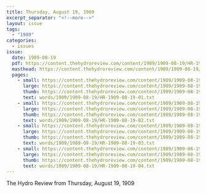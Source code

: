 ```yaml
---
title: Thursday, August 19, 1909
excerpt_separator: "<!--more-->"
layout: issue
tags:
  - "1909"
categories:
  - issues
issue:
  date: 1909-08-19
  pdf: https://content.thehydroreview.com/content/1909/1909-08-19/HR-1909-08-19.pdf
  masthead: https://content.thehydroreview.com/content/1909/1909-08-19/masthead/HR-1909-08-19.jpg
  pages:
    - small: https://content.thehydroreview.com/content/1909/1909-08-19/small/HR-1909-08-19-01.jpg
      large: https://content.thehydroreview.com/content/1909/1909-08-19/large/HR-1909-08-19-01.jpg
      thumb: https://content.thehydroreview.com/content/1909/1909-08-19/thumbnails/HR-1909-08-19-01.jpg
      text: words/1909/1909-08-19/HR-1909-08-19-01.txt
    - small: https://content.thehydroreview.com/content/1909/1909-08-19/small/HR-1909-08-19-02.jpg
      large: https://content.thehydroreview.com/content/1909/1909-08-19/large/HR-1909-08-19-02.jpg
      thumb: https://content.thehydroreview.com/content/1909/1909-08-19/thumbnails/HR-1909-08-19-02.jpg
      text: words/1909/1909-08-19/HR-1909-08-19-02.txt
    - small: https://content.thehydroreview.com/content/1909/1909-08-19/small/HR-1909-08-19-03.jpg
      large: https://content.thehydroreview.com/content/1909/1909-08-19/large/HR-1909-08-19-03.jpg
      thumb: https://content.thehydroreview.com/content/1909/1909-08-19/thumbnails/HR-1909-08-19-03.jpg
      text: words/1909/1909-08-19/HR-1909-08-19-03.txt
    - small: https://content.thehydroreview.com/content/1909/1909-08-19/small/HR-1909-08-19-04.jpg
      large: https://content.thehydroreview.com/content/1909/1909-08-19/large/HR-1909-08-19-04.jpg
      thumb: https://content.thehydroreview.com/content/1909/1909-08-19/thumbnails/HR-1909-08-19-04.jpg
      text: words/1909/1909-08-19/HR-1909-08-19-04.txt
---
```


The Hydro Review from Thursday, August 19, 1909

<!--more-->

